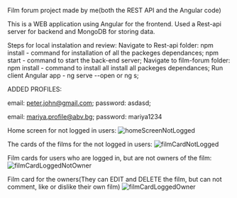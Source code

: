 Film forum project made by me(both the REST API and the Angular code)


This is a WEB application using Angular for the frontend. Used a Rest-api server for backend and MongoDB for storing data.

Steps for local instalation and review:
Navigate to Rest-api folder:
npm install - command for installation of all the packeges dependances;
npm start - command to start the back-end server;
Navigate to film-forum folder:
npm install - command to install all install all packeges dependances;
Run client Angular app - ng serve --open or ng s;


ADDED PROFILES: 

email: peter.john@gmail.com;
password: asdasd;

email: mariya.profile@abv.bg;
password: mariya1234

Home screen for not logged in users:
![homeScreenNotLogged](https://github.com/StefanDimitrov04/FilmForum-Project/assets/115184100/aae0339a-f978-4419-9fd5-4caddf844016)


The cards of the films for the not logged in users:
![filmCardNotLogged](https://github.com/StefanDimitrov04/FilmForum-Project/assets/115184100/71936083-720d-4062-996e-61b6062def19)

Film cards for users who are logged in, but are not owners of the film:
![filmCardLoggedNotOwner](https://github.com/StefanDimitrov04/FilmForum-Project/assets/115184100/c7c14424-cfb1-471b-894f-008f007cc07e)

Film card for the owners(They can EDIT and DELETE the film, but can not comment, like or dislike their own film)
![filmCardLoggedOwner](https://github.com/StefanDimitrov04/FilmForum-Project/assets/115184100/f4f93170-570d-4f45-a984-518a392d497d)
